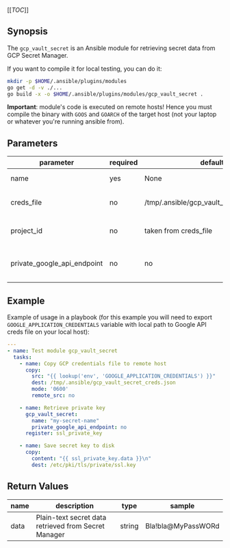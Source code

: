[[_TOC_]]

## Synopsis

The `gcp_vault_secret` is an Ansible module for retrieving secret data from GCP Secret Manager.

If you want to compile it for local testing, you can do it:
```bash
mkdir -p $HOME/.ansible/plugins/modules
go get -d -v ./...
go build -x -o $HOME/.ansible/plugins/modules/gcp_vault_secret .
```

**Important**: module's code is executed on remote hosts! Hence you must compile the binary with `GOOS` and `GOARCH` of the target host (not your laptop or whatever you're running ansible from).

## Parameters

| parameter | required | default | choices | comments |
|-----------|----------|---------|---------|----------|
| name      | yes      | None    |         | Name of the secret in GCP Secret Manager |
| creds_file | no      | /tmp/.ansible/gcp_vault_secret_creds.json    |         | Path to Google API credentials file on remote filesystem | 
| project_id | no      | taken from creds_file |         | Name of the GCP Project where Secret Manager resides |
| private_google_api_endpoint      | no      | no    |    yes/no     | Make all requests to Google API via privately routed endpoint (private.googleapis.com:443) | 


## Example

Example of usage in a playbook (for this example you will need to export `GOOGLE_APPLICATION_CREDENTIALS` variable with local path to Google API creds file on your local host):
```yaml
---
- name: Test module gcp_vault_secret
  tasks:
    - name: Copy GCP credentials file to remote host
      copy:
        src: "{{ lookup('env', 'GOOGLE_APPLICATION_CREDENTIALS') }}"
        dest: /tmp/.ansible/gcp_vault_secret_creds.json
        mode: '0600'
        remote_src: no

    - name: Retrieve private key
      gcp_vault_secret:
        name: "my-secret-name"
        private_google_api_endpoint: no
      register: ssl_private_key

    - name: Save secret key to disk
      copy:
        content: "{{ ssl_private_key.data }}\n"
        dest: /etc/pki/tls/private/ssl.key
```

## Return Values

| name | description | type | sample |
|------|-------------|------|--------|
| data | Plain-text secret data retrieved from Secret Manager | string | Bla!bla@MyPassWORd |
